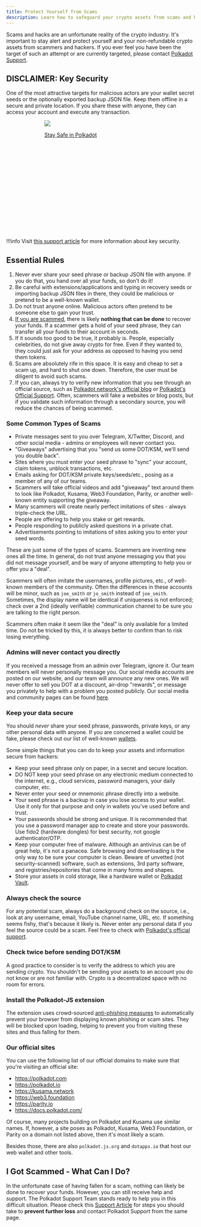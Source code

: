 ```yaml
---
title: Protect Yourself from Scams
description: Learn how to safeguard your crypto assets from scams and hacks with essential tips and guidelines for staying secure in the Polkadot ecosystem.
---
```


Scams and hacks are an unfortunate reality of the crypto industry. It's important to stay alert and
protect yourself and your non-refundable crypto assets from scammers and hackers. If you ever feel
you have been the target of such an attempt or are currently targeted, please contact
[Polkadot Support](https://support.polkadot.network).

## DISCLAIMER: Key Security

One of the most attractive targets for malicious actors are your wallet secret seeds or the
optionally exported backup JSON file. Keep them offline in a secure and private location. If you
share these with anyone, they can access your account and execute any transaction.

<div class="row" style="display: flex; gap: 20px; justify-content: center;">
  <!-- Card 1 -->
  <a 
    href="https://www.youtube.com/watch?v=ARsdXZycJA" 
    class="card-container" 
    data-aos="fade-up" 
    data-aos-delay="100" 
    style="width: 300px; height: 300px;"
  >
    <img src="https://img.youtube.com/vi/ARsdXZycJAg/0.jpg" class="card-image"/>
    <p class="card-title">Stay Safe in Polkadot</p>
  </a>
</div>

!!!info
    Visit [this support article](https://support.polkadot.network/support/solutions/articles/65000181874-how-to-store-your-mnemonic-phrase-and-backup-file-safely) for more information about key security.

## Essential Rules

1. Never ever share your seed phrase or backup JSON file with anyone. If you do that, you hand over
   all your funds, so don’t do it!
2. Be careful with extensions/applications and typing in recovery seeds or importing backup JSON
   files in there, they could be malicious or pretend to be a well-known wallet.
3. Do not trust anyone online. Malicious actors often pretend to be someone else to gain your trust.
4. [If you are scammed](#i-got-scammed-what-can-i-do), there is likely **nothing that can be
   done** to recover your funds. If a scammer gets a hold of your seed phrase, they can transfer all
   your funds to their account in seconds.
5. If it sounds too good to be true, it probably is. People, especially celebrities, do not give
   away crypto for free. Even if they wanted to, they could just ask for your address as opposed to
   having you send them tokens.
6. Scams are absolutely rife in this space. It is easy and cheap to set a scam up, and hard to shut
   one down. Therefore, the user must be diligent to avoid such scams.
7. If you can, always try to verify new information that you see through an official source, such as
   [Polkadot network's official blog](../general/community.md) or
   [Polkadot's Official Support](https://support.polkadot.network). Often, scammers will fake a
   websites or blog posts, but if you validate such information through a secondary source, you will
   reduce the chances of being scammed.

### Some Common Types of Scams

- Private messages sent to you over Telegram, X/Twitter, Discord, and other social media - admins or
  employees will never contact you.
- "Giveaways" advertising that you "send us some DOT/KSM, we'll send you double back".
- Sites where you must enter your seed phrase to "sync" your account, claim tokens, unblock
  transactions, etc.
- Emails asking for DOT/KSM private keys/seeds/etc., posing as a member of any of our teams.
- Scammers will take official videos and add "giveaway" text around them to look like Polkadot,
  Kusama, Web3 Foundation, Parity, or another well-known entity supporting the giveaway.
- Many scammers will create nearly perfect imitations of sites - always triple-check the URL.
- People are offering to help you stake or get rewards.
- People responding to publicly asked questions in a private chat.
- Advertisements pointing to imitations of sites asking you to enter your seed words.

These are just some of the types of scams. Scammers are inventing new ones all the time. In general,
do not trust anyone messaging you that you did not message yourself, and be wary of anyone
attempting to help you or offer you a "deal".

Scammers will often imitate the usernames, profile pictures, etc., of well-known members of the
community. Often the differences in these accounts will be minor, such as `joe_sm1th` or `jo_smith`
instead of `joe_smith`. Sometimes, the display name will be identical if uniqueness is not enforced;
check over a 2nd (ideally verifiable) communication channel to be sure you are talking to the right
person.

Scammers often make it seem like the "deal" is only available for a limited time. Do not be tricked
by this, it is always better to confirm than to risk losing everything.

### Admins will never contact you directly

If you received a message from an admin over Telegram, ignore it. Our team members will never
personally message you. Our social media accounts are posted on our website, and our team will
announce any new ones. We will never offer to sell you DOT at a discount, air-drop "rewards", or
message you privately to help with a problem you posted publicly. Our social media and community
pages can be found [here](./community.md).

### Keep your data secure

You should _never_ share your seed phrase, passwords, private keys, or any other personal data with
anyone. If you are concerned a wallet could be fake, please check out our list of well-known
[wallets](https://polkadot.com/get-started/wallets/).

Some simple things that you can do to keep your assets and information secure from hackers:

- Keep your seed phrase only on paper, in a secret and secure location.
- DO NOT keep your seed phrase on any electronic medium connected to the internet, e.g., cloud
  services, password managers, your daily computer, etc.
- Never enter your seed or mnemonic phrase directly into a website.
- Your seed phrase is a backup in case you lose access to your wallet. Use it only for that purpose
  and only in wallets you've used before and trust.
- Your passwords should be strong and unique. It is recommended that you use a password manager app to create and store your passwords. Use fido2 (hardware dongles) for best security, not google
  authenticator/OTP.
- Keep your computer free of malware. Although an antivirus can be of great help, it's not a
  panacea. Safe browsing and downloading is the only way to be sure your computer is clean. Beware
  of unvetted (not security-scanned) software, such as extensions, 3rd party software, and
  registries/repositories that come in many forms and shapes.
- Store your assets in cold storage, like a hardware wallet or
  [Polkadot Vault](./polkadot-vault.md).

### Always check the source

For any potential scam, always do a background check on the source, i.e., look at any username,
email, YouTube channel name, URL, etc. If something seems fishy, that's because it likely is. Never
enter any personal data if you feel the source could be a scam. Feel free to check with
[Polkadot's official support](https://support.polkadot.network).

### Check twice before sending DOT/KSM

A good practice to consider is to verify the address to which you are sending crypto. You shouldn't
be sending your assets to an account you do not know or are not familiar with. Crypto is a
decentralized space with no room for errors.

### Install the Polkadot-JS extension

The extension uses crowd-sourced [anti-phishing measures](https://polkadot.js.org/phishing/) to
automatically prevent your browser from displaying known phishing or scam sites. They will be
blocked upon loading, helping to prevent you from visiting these sites and thus falling for them.

### Our official sites

You can use the following list of our official domains to make sure that you're visiting an official
site:

- https://polkadot.com
- https://polkadot.io
- https://kusama.network
- https://web3.foundation
- https://parity.io
- https://docs.polkadot.com/

Of course, many projects building on Polkadot and Kusama use similar names. If, however, a site
poses as Polkadot, Kusama, Web3 Foundation, or Parity on a domain not listed above, then it's most
likely a scam.

Besides those, there are also `polkadot.js.org` and `dotapps.io` that host our web wallet and other
tools.

## I Got Scammed - What Can I Do?

In the unfortunate case of having fallen for a scam, nothing can likely be done to recover your
funds. However, you can still receive help and support. The Polkadot Support Team stands ready to
help you in this difficult situation. Please check this
[Support Article](https://support.polkadot.network/support/solutions/articles/65000182668-what-to-do-if-you-fell-victim-to-scam-or-hack)
for steps you should take to **prevent further loss** and contact Polkadot Support from the same
page.